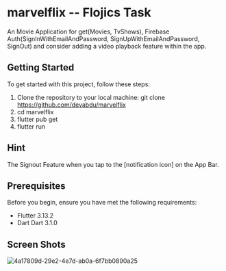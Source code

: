 # marvelflix -- Flojics Task

An Movie Application for get(Movies, TvShows), Firebase Auth(SignInWithEmailAndPassword, SignUpWithEmailAndPassword, SignOut) and consider adding a video playback feature within the app.

## Getting Started

To get started with this project, follow these steps:

1. Clone the repository to your local machine:
   git clone https://github.com/devabdu/marvelflix
2. cd marvelflix
3. flutter pub get
4. flutter run

## Hint

The Signout Feature when you tap to the [notification icon] on the App Bar.

## Prerequisites

Before you begin, ensure you have met the following requirements:

- Flutter 3.13.2
- Dart Dart 3.1.0

## Screen Shots

![4a17809d-29e2-4e7d-ab0a-6f7bb0890a25](https://github.com/devabdu/marvelflix/assets/86656349/b78aaf78-35f3-495a-a2e3-a8837530cb95)
